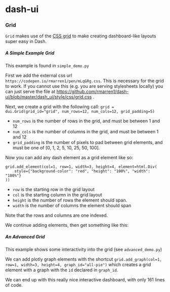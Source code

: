 # dash-ui

### Grid
`Grid` makes use of the
[CSS grid](https://css-tricks.com/getting-started-css-grid/)
to make creating dashboard-like layouts super easy in Dash.

##### A Simple Example Grid
This example is found in `simple_demo.py`


First we add the external css url `https://codepen.io/rmarren1/pen/mLqGRg.css`.
This is necessary for the grid to work. If you cannot use this (e.g. you
are serving stylesheets locally) you can just serve the file at https://github.com/rmarren1/dash-ui/blob/master/dash_ui/style/css/grid.css .

Next, we create a grid with the following call:
`grid = dui.Grid(grid_id="grid", num_rows=12, num_cols=12, grid_padding=5)`

* `num_rows` is the number of rows in the grid, and must be between 1 and 12
* `num_cols` is the number of columns in the grid, and must be between 1 and 12
* `grid_padding` is the number of pixels to pad between grid elements, and must
be one of [0, 1, 2, 5, 10, 25, 50, 100].

Now you can add any dash element as a grid element like so:

```
grid.add_element(col=1, row=1, width=3, height=4, element=html.Div(
    style={"background-color": "red", "height": "100%", "width": "100%"}
))
```

* `row` is the starting row in the grid layout
* `col` is the starting column in the grid layout
* `height` is the number of rows the element should span.
* `width` is the number of columns the element should span

Note that the rows and columns are one indexed.

We continue adding elements, then get something like this:


##### An Advanced Grid
This example shows some interactivity into the grid (see `advanced_demo.py`)

We can add plotly graph elements with the shortcut
`grid.add_graph(col=1, row=1, width=3, height=4, graph_id="all-pie")`
which creates a grid element with a graph with the `id` declared in `graph_id`.

We can end up with this really nice interactive dashboard, with only
161 lines of code.
